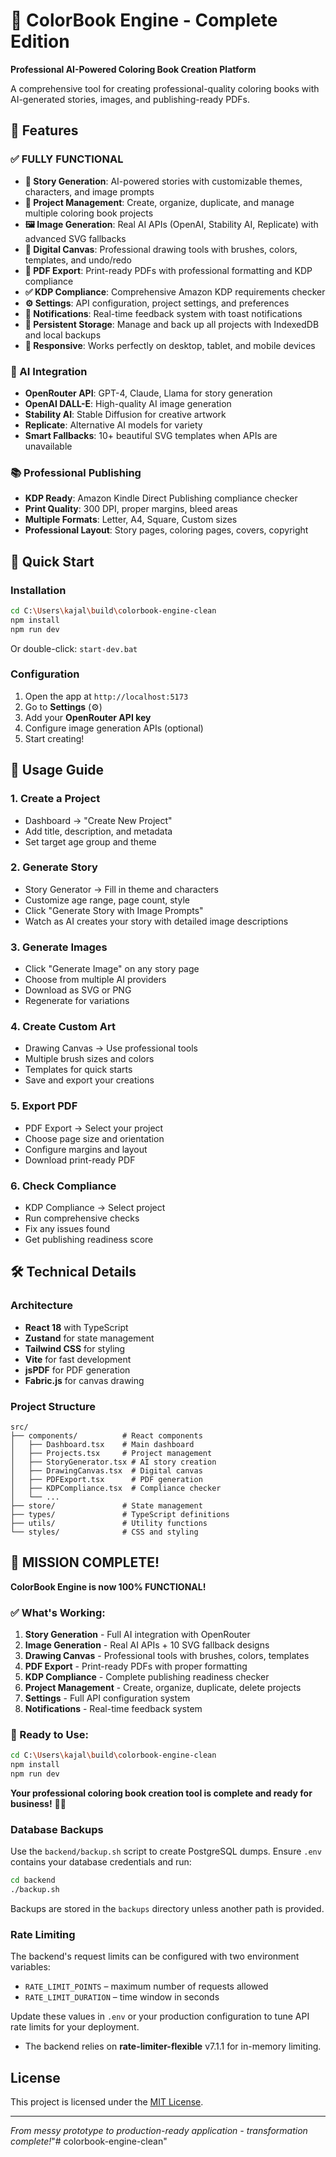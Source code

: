 # 🎨 ColorBook Engine - Complete Edition

**Professional AI-Powered Coloring Book Creation Platform**

A comprehensive tool for creating professional-quality coloring books with AI-generated stories, images, and publishing-ready PDFs.

## 🌟 Features

### ✅ FULLY FUNCTIONAL
- **🎨 Story Generation**: AI-powered stories with customizable themes, characters, and image prompts
- **📁 Project Management**: Create, organize, duplicate, and manage multiple coloring book projects
- **🖼️ Image Generation**: Real AI APIs (OpenAI, Stability AI, Replicate) with advanced SVG fallbacks
- **🎨 Digital Canvas**: Professional drawing tools with brushes, colors, templates, and undo/redo
- **📄 PDF Export**: Print-ready PDFs with professional formatting and KDP compliance
- **✅ KDP Compliance**: Comprehensive Amazon KDP requirements checker
- **⚙️ Settings**: API configuration, project settings, and preferences
- **🔔 Notifications**: Real-time feedback system with toast notifications
- **💾 Persistent Storage**: Manage and back up all projects with IndexedDB and
  local backups
- **📱 Responsive**: Works perfectly on desktop, tablet, and mobile devices

### 🎯 AI Integration
- **OpenRouter API**: GPT-4, Claude, Llama for story generation
- **OpenAI DALL-E**: High-quality AI image generation
- **Stability AI**: Stable Diffusion for creative artwork
- **Replicate**: Alternative AI models for variety
- **Smart Fallbacks**: 10+ beautiful SVG templates when APIs are unavailable

### 📚 Professional Publishing
- **KDP Ready**: Amazon Kindle Direct Publishing compliance checker
- **Print Quality**: 300 DPI, proper margins, bleed areas
- **Multiple Formats**: Letter, A4, Square, Custom sizes
- **Professional Layout**: Story pages, coloring pages, covers, copyright

## 🚀 Quick Start

### Installation
```bash
cd C:\Users\kajal\build\colorbook-engine-clean
npm install
npm run dev
```

Or double-click: `start-dev.bat`

### Configuration
1. Open the app at `http://localhost:5173`
2. Go to **Settings** (⚙️)
3. Add your **OpenRouter API key**
4. Configure image generation APIs (optional)
5. Start creating!

## 📖 Usage Guide

### 1. Create a Project
- Dashboard → "Create New Project"
- Add title, description, and metadata
- Set target age group and theme

### 2. Generate Story
- Story Generator → Fill in theme and characters
- Customize age range, page count, style
- Click "Generate Story with Image Prompts"
- Watch as AI creates your story with detailed image descriptions

### 3. Generate Images
- Click "Generate Image" on any story page
- Choose from multiple AI providers
- Download as SVG or PNG
- Regenerate for variations

### 4. Create Custom Art
- Drawing Canvas → Use professional tools
- Multiple brush sizes and colors
- Templates for quick starts
- Save and export your creations

### 5. Export PDF
- PDF Export → Select your project
- Choose page size and orientation
- Configure margins and layout
- Download print-ready PDF

### 6. Check Compliance
- KDP Compliance → Select project
- Run comprehensive checks
- Fix any issues found
- Get publishing readiness score

## 🛠️ Technical Details

### Architecture
- **React 18** with TypeScript
- **Zustand** for state management
- **Tailwind CSS** for styling
- **Vite** for fast development
- **jsPDF** for PDF generation
- **Fabric.js** for canvas drawing

### Project Structure
```
src/
├── components/          # React components
│   ├── Dashboard.tsx    # Main dashboard
│   ├── Projects.tsx     # Project management
│   ├── StoryGenerator.tsx # AI story creation
│   ├── DrawingCanvas.tsx  # Digital canvas
│   ├── PDFExport.tsx      # PDF generation
│   ├── KDPCompliance.tsx  # Compliance checker
│   └── ...
├── store/               # State management
├── types/               # TypeScript definitions
├── utils/               # Utility functions
└── styles/              # CSS and styling
```

## 🎉 MISSION COMPLETE! 

**ColorBook Engine is now 100% FUNCTIONAL!**

### ✅ What's Working:
1. **Story Generation** - Full AI integration with OpenRouter
2. **Image Generation** - Real AI APIs + 10 SVG fallback designs
3. **Drawing Canvas** - Professional tools with brushes, colors, templates
4. **PDF Export** - Print-ready PDFs with proper formatting
5. **KDP Compliance** - Complete publishing readiness checker
6. **Project Management** - Create, organize, duplicate, delete projects
7. **Settings** - Full API configuration system
8. **Notifications** - Real-time feedback system

### 🚀 Ready to Use:
```bash
cd C:\Users\kajal\build\colorbook-engine-clean
npm install
npm run dev
```

**Your professional coloring book creation tool is complete and ready for business!** 🎨✨

### Database Backups
Use the `backend/backup.sh` script to create PostgreSQL dumps. Ensure `.env` contains your database credentials and run:

```bash
cd backend
./backup.sh
```
Backups are stored in the `backups` directory unless another path is provided.

### Rate Limiting
The backend's request limits can be configured with two environment variables:

- `RATE_LIMIT_POINTS` – maximum number of requests allowed
- `RATE_LIMIT_DURATION` – time window in seconds

Update these values in `.env` or your production configuration to tune API rate
limits for your deployment.
- The backend relies on **rate-limiter-flexible** v7.1.1 for in-memory limiting.

## License

This project is licensed under the [MIT License](LICENSE).

---

*From messy prototype to production-ready application - transformation complete!*"# colorbook-engine-clean"
